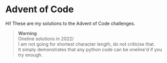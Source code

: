 # Advent of Code

Hi! These are my solutions to the Advent of Code challenges.

> **Warning**  
> Oneline solutions in 2022/  
> I am not going for shortest character length, do not criticise that.  
> It simply demonstrates that any python code can be oneline'd if you try enough.  
